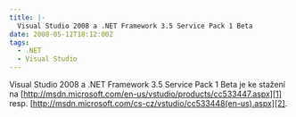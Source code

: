 ```yaml
---
title: |-
  Visual Studio 2008 a .NET Framework 3.5 Service Pack 1 Beta
date: 2008-05-12T18:12:00Z
tags:
  - .NET
  - Visual Studio
---
```

Visual Studio 2008 a .NET Framework 3.5 Service Pack 1 Beta je ke stažení na [http://msdn.microsoft.com/en-us/vstudio/products/cc533447.aspx][1] resp. [http://msdn.microsoft.com/cs-cz/vstudio/cc533448(en-us).aspx][2].

[1]: http://msdn.microsoft.com/en-us/vstudio/products/cc533447.aspx
[2]: http://msdn.microsoft.com/cs-cz/vstudio/cc533448(en-us).aspx